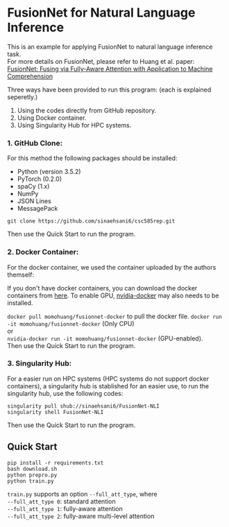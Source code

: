 # FusionNet for Natural Language Inference

This is an example for applying FusionNet to natural language inference task.  
For more details on FusionNet, please refer to Huang et al. paper:  
[FusionNet: Fusing via Fully-Aware Attention with Application to Machine Comprehension](https://arxiv.org/abs/1711.07341)  


Three ways have been provided to run this program: (each is explained seperetly.)
1. Using the codes directly from GitHub repository.
2. Using Docker container.
3. Using Singularity Hub for HPC systems.

### 1. GitHub Clone:

For this method the following packages should be installed:
+ Python (version 3.5.2)
+ PyTorch (0.2.0)
+ spaCy (1.x)
+ NumPy
+ JSON Lines
+ MessagePack

```
git clone https://github.com/sinaehsani6/csc585rep.git
```
Then use the Quick Start to run the program.

### 2. Docker Container:

For the docker container, we used the container uploaded by the authors themself:

If you don't have docker containers, you can download the docker containers from [here](https://www.docker.com/community-edition#/download). 
To enable GPU, [nvidia-docker](https://github.com/NVIDIA/nvidia-docker) may also needs to be installed.  

`docker pull momohuang/fusionnet-docker` to pull the docker file.
`docker run -it momohuang/fusionnet-docker` (Only CPU)  
or  
`nvidia-docker run -it momohuang/fusionnet-docker` (GPU-enabled).  
Then use the Quick Start to run the program.



### 3. Singularity Hub:
For a easier run on HPC systems (HPC systems do not support docker containers), a singularity hub is stablished for an easier use, to run the singularity hub, use the following codes:

```
singularity pull shub://sinaehsani6/FusionNet-NLI
singularity shell FusionNet-NLI
```
 
Then use the Quick Start to run the program.

Quick Start
-----------
`pip install -r requirements.txt`  
`bash download.sh`  
`python prepro.py`  
`python train.py`  
  
`train.py` supports an option `--full_att_type`, where  
`--full_att_type 0`: standard attention  
`--full_att_type 1`: fully-aware attention  
`--full_att_type 2`: fully-aware multi-level attention  
